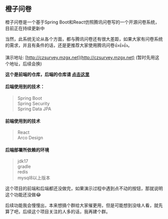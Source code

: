 ## 橙子问卷

橙子问卷是一个基于Spring Boot和React仿照腾讯问卷写的一个开源问卷系统，目前正在持续更新中

当然，此系统无论从各个方面，都与腾讯问卷还有很大差距，如果大家有问卷系统的需求，并且有条件的话，还是更推荐大家使用腾讯问卷👍👍👍。

演示地址: [http://czsurvey.mzgx.net](http://czsurvey.mzgx.net) (暂时先用这个地址，后续会换)

**这个是前端的仓库，后端的仓库请 [点击这里](https://github.com/xx-i/czsurvey)**

#### 后端使用到的技术：
> Spring Boot  
> Spring Security  
> Spring Data JPA

#### 前端使用到的技术

> React  
> Arco Design

#### 后端部署所依赖的环境
> jdk17  
> gradle  
> redis  
> mysql8以上版本


这个项目的前端和后端都还没做完，如果演示过程中遇到点不动的按钮，那就说明这个功能还没做😂


后续功能我会慢慢出，本来想搞个群给大家催更用，但是可能想到没啥人看，就先算了吧，后续这个项目关注的人多的话，我再建个群。
